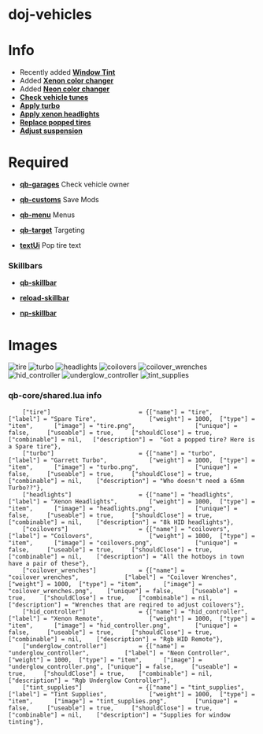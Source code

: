 # doj-vehicles

# Info 
- Recently added **[Window Tint](https://streamable.com/zs9y1b)**
- Added **[Xenon color changer](https://streamable.com/76c1wk)**
- Added **[Neon color changer](https://streamable.com/8qpxc5)**
- **[Check vehicle tunes](https://streamable.com/zaenh5)**
- **[Apply turbo ](https://streamable.com/n1ov8a)**
- **[Apply xenon headlights](https://streamable.com/3r7kqd)**
- **[Replace popped tires](https://streamable.com/7wzlru)**
- **[Adjust suspension](https://streamable.com/0kgd5z)**

# Required
- **[qb-garages](https://github.com/qbcore-framework/qb-garages)** Check vehicle owner 

- **[qb-customs](https://github.com/qbcore-framework/qb-customs)** Save Mods

- **[qb-menu](https://github.com/qbcore-framework/qb-menu)** Menus

- **[qb-target](https://github.com/BerkieBb/qb-target)** Targeting

-  **[textUi](https://github.com/dojwun/textUi)** Pop tire text


### Skillbars

- **[qb-skillbar](https://github.com/qbcore-framework/qb-skillbar)**

- **[reload-skillbar](https://github.com/Utinax/reload-skillbar)**

- **[np-skillbar](https://drive.google.com/drive/folders/17xznaEcn5rmP0aOKL5XIj6SIfqQVB8iH?usp=sharing)**

# Images
![tire](https://i.imgur.com/pgVG7J2.png)
![turbo](https://i.imgur.com/SIi8Giu.png)
![headlights](https://i.imgur.com/sR4cTcP.png)
![coilovers](https://i.imgur.com/8cKOTFK.png)
![coilover_wrenches](https://i.imgur.com/sZSHFnY.png)
![hid_controller](https://i.imgur.com/DIwPK2v.png)
![underglow_controller](https://i.imgur.com/mWV6n8t.png)
![tint_supplies](https://i.imgur.com/2exqkVt.png)

### qb-core/shared.lua info
```
	["tire"] 				 		 = {["name"] = "tire", 			  	  			["label"] = "Spare Tire", 				["weight"] = 1000, 	["type"] = "item", 		["image"] = "tire.png", 				["unique"] = false, 	["useable"] = true, 	["shouldClose"] = true,	   ["combinable"] = nil,   ["description"] =  "Got a popped tire? Here is a Spare tire"},
	["turbo"] 		 	 		 	 = {["name"] = "turbo", 						["label"] = "Garrett Turbo", 			["weight"] = 1000, 	["type"] = "item", 		["image"] = "turbo.png", 				["unique"] = false, 	["useable"] = true, 	["shouldClose"] = true,    ["combinable"] = nil,   	["description"] = "Who doesn't need a 65mm Turbo??"},
	["headlights"] 		 	 		 = {["name"] = "headlights", 					["label"] = "Xenon Headlights", 		["weight"] = 1000, 	["type"] = "item", 		["image"] = "headlights.png", 			["unique"] = false, 	["useable"] = true, 	["shouldClose"] = true,    ["combinable"] = nil,   	["description"] = "8k HID headlights"},
	["coilovers"] 		 	 		 = {["name"] = "coilovers", 					["label"] = "Coilovers", 				["weight"] = 1000, 	["type"] = "item", 		["image"] = "coilovers.png", 			["unique"] = false, 	["useable"] = true, 	["shouldClose"] = true,    ["combinable"] = nil,   	["description"] = "All the hotboys in town have a pair of these"},
	["coilover_wrenches"] 		 	 = {["name"] = "coilover_wrenches", 			["label"] = "Coilover Wrenches", 		["weight"] = 1000, 	["type"] = "item", 		["image"] = "coilover_wrenches.png", 	["unique"] = false, 	["useable"] = true, 	["shouldClose"] = true,    ["combinable"] = nil,   	["description"] = "Wrenches that are reqired to adjust coilovers"},
	["hid_controller"] 		 	 	 = {["name"] = "hid_controller", 				["label"] = "Xenon Remote", 			["weight"] = 1000, 	["type"] = "item", 		["image"] = "hid_controller.png", 		["unique"] = false, 	["useable"] = true, 	["shouldClose"] = true,    ["combinable"] = nil,   	["description"] = "Rgb HID Remote"},
	["underglow_controller"] 		 = {["name"] = "underglow_controller", 			["label"] = "Neon Controller", 			["weight"] = 1000, 	["type"] = "item", 		["image"] = "underglow_controller.png", ["unique"] = false, 	["useable"] = true, 	["shouldClose"] = true,    ["combinable"] = nil,   	["description"] = "Rgb Underglow Controller"},
	["tint_supplies"] 				 = {["name"] = "tint_supplies", 			  	["label"] = "Tint Supplies", 			["weight"] = 1000, 	["type"] = "item", 		["image"] = "tint_supplies.png", 		["unique"] = false, 	["useable"] = true, 	["shouldClose"] = true,	   ["combinable"] = nil,    ["description"] = "Supplies for window tinting"},

``` 
